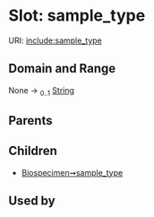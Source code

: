 
# Slot: sample_type




URI: [include:sample_type](https://w3id.org/include/sample_type)


## Domain and Range

None &#8594;  <sub>0..1</sub> [String](types/String.md)

## Parents


## Children

 *  [Biospecimen➞sample_type](Biospecimen_sample_type.md)

## Used by

